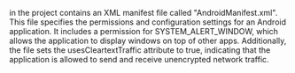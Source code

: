 in the project contains an XML manifest file called "AndroidManifest.xml". This file specifies the permissions and configuration settings for an Android application. It includes a permission for SYSTEM_ALERT_WINDOW, which allows the application to display windows on top of other apps. Additionally, the file sets the usesCleartextTraffic attribute to true, indicating that the application is allowed to send and receive unencrypted network traffic.